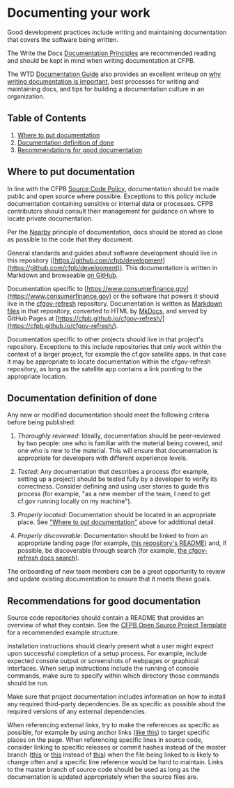 # Documenting your work

Good development practices include writing and maintaining documentation that covers the software being written.

The Write the Docs
[Documentation Principles](https://www.writethedocs.org/guide/writing/docs-principles/)
are recommended reading and should be kept in mind when writing documentation at CFPB.

The WTD [Documentation Guide](https://www.writethedocs.org/guide/) also provides an excellent writeup on
[why writing documentation is important](https://www.writethedocs.org/guide/writing/beginners-guide-to-docs/#why-write-docs),
best processes for writing and maintaining docs, and tips for building a documentation culture in an organization.

## Table of Contents

1. [Where to put documentation](#where-to-put-documentation)
1. [Documentation definition of done](#documentation-definition-of-done)
1. [Recommendations for good documentation](#recommendations-for-good-documentation)

## Where to put documentation

In line with the CFPB [Source Code Policy](https://github.com/cfpb/source-code-policy/),
documentation should be made public and open source where possible.
Exceptions to this policy include documentation containing sensitive or internal data or processes.
CFPB contributors should consult their management for guidance on where to locate private documentation.

Per the [Nearby](https://www.writethedocs.org/guide/writing/docs-principles/#nearby) principle of documentation,
docs should be stored as close as possible to the code that they document.

General standards and guides about software development should live in this repository
([https://github.com/cfpb/development](https://github.com/cfpb/development)).
This documentation is written in Markdown and browseable
[on GitHub](https://github.com/cfpb/development#cfpb-development-guidelines).

Documentation specific to [https://www.consumerfinance.gov](https://www.consumerfinance.gov)
or the software that powers it should live in the [cfgov-refresh](https://github.com/cfpb/cfgov-refresh) repository.
Documentation is written as [Markdown files](https://github.com/cfpb/cfgov-refresh/tree/master/docs)
in that repository, converted to HTML by [MkDocs](https://www.mkdocs.org/),
and served by GitHub Pages at [https://cfpb.github.io/cfgov-refresh/](https://cfpb.github.io/cfgov-refresh/).

Documentation specific to other projects should live in that project's repository.
Exceptions to this include repositories that only work within the context of a larger project,
for example the cf.gov satellite apps.
In that case it may be appropriate to locate documentation within the cfgov-refresh repository,
as long as the satellite app contains a link pointing to the appropriate location.

## Documentation definition of done

Any new or modified documentation should meet the following criteria before being published:

1. _Thoroughly reviewed:_
Ideally, documentation should be peer-reviewed by two people:
one who is familiar with the material being covered, and one who is new to the material.
This will ensure that documentation is appropriate for developers with different experience levels.

1. _Tested:_
Any documentation that describes a process (for example, setting up a project)
should be tested fully by a developer to verify its correctness.
Consider defining and using user stories to guide this process
(for example, "as a new member of the team, I need to get cf.gov running locally on my machine").

1. _Properly located:_
Documentation should be located in an appropriate place.
See ["Where to put documentation"](#where-to-put-documentation) above for additional detail.

1. _Properly discoverable:_
Documentation should be linked to from an appropriate landing page
(for example, [this repository's README](https://github.com/cfpb/development/blob/master/README.md))
and, if possible, be discoverable through search
(for example, [the cfgov-refresh docs search](https://cfpb.github.io/cfgov-refresh/search.html?q=testing)).

The onboarding of new team members can be a great opportunity to review and
update existing documentation to ensure that it meets these goals.

## Recommendations for good documentation

Source code repositories should contain a README that provides an overview of
what they contain. See the
[CFPB Open Source Project Template](https://github.com/cfpb/open-source-project-template)
for a recommended example structure.

Installation instructions should clearly present what a user might expect upon
successful completion of a setup process.
For example, include expected console output or screenshots of webpages or graphical interfaces.
When setup instructions include the running of console commands,
make sure to specify within which directory those commands should be run.

Make sure that project documentation includes information on how to install any
required third-party dependencies.
Be as specific as possible about the required versions of any external dependencies.

When referencing external links, try to make the references as specific as possible,
for example by using anchor links
([like this](https://github.com/cfpb/development/#guides)) to target specific places on the page.
When referencing specific lines in source code, consider linking to specific
releases or commit hashes instead of the master branch
([this](https://github.com/cfpb/cfgov-refresh/blob/7.2.2/tox.ini#L105) or
[this](https://github.com/cfpb/cfgov-refresh/blob/fb16e906bc4935669f880c270ccf4e32b930b068/tox.ini#L105)
instead of
[this](https://github.com/cfpb/cfgov-refresh/blob/master/tox.ini#L105))
when the file being linked to is likely to change often and a specific line reference would be hard to maintain.
Links to the master branch of source code should be used as long as the
documentation is updated appropriately when the source files are.
